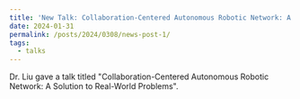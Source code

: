 ```yaml
---
title: 'New Talk: Collaboration-Centered Autonomous Robotic Network: A Solution to Real-World Problems'
date: 2024-01-31
permalink: /posts/2024/0308/news-post-1/
tags:
  - talks
---
```


Dr. Liu gave a talk titled "Collaboration-Centered Autonomous Robotic Network: A Solution to Real-World Problems".


